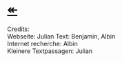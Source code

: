 # [↞](https://www.engineer66.tk)   
Credits:  
Webseite: Julian 
Text: Benjamin, Albin  
Internet recherche: Albin   
Kleinere Textpassagen: Julian  
